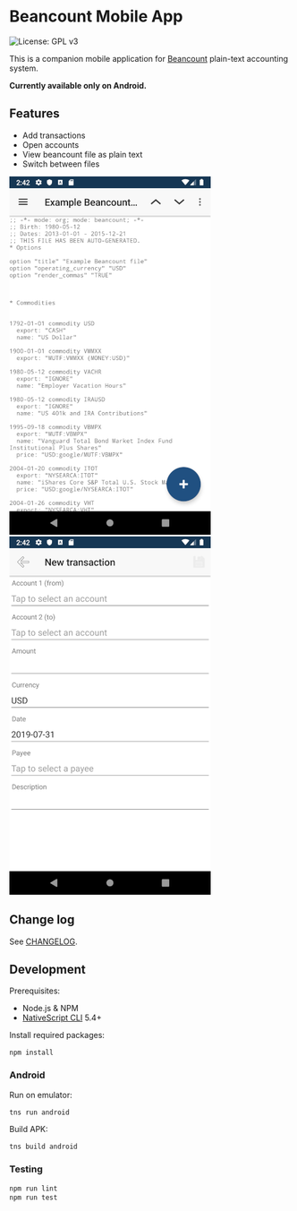 # Beancount Mobile App

![License: GPL v3](https://img.shields.io/github/license/xuhcc/beancount-mobile)

This is a companion mobile application for [Beancount](http://furius.ca/beancount/) plain-text accounting system.

**Currently available only on Android.**

## Features

* Add transactions
* Open accounts
* View beancount file as plain text
* Switch between files

![File content page](metadata/en-US/images/phoneScreenshots/screenshot_text.png)
![Transaction form](metadata/en-US/images/phoneScreenshots/screenshot_txn.png)

## Change log

See [CHANGELOG](CHANGELOG.md).

## Development

Prerequisites:

* Node.js & NPM
* [NativeScript CLI](https://docs.nativescript.org/angular/start/quick-setup#step-2-install-the-nativescript-cli) 5.4+

Install required packages:

```
npm install
```

### Android

Run on emulator:

```
tns run android
```

Build APK:

```
tns build android
```

### Testing

```
npm run lint
npm run test
```
